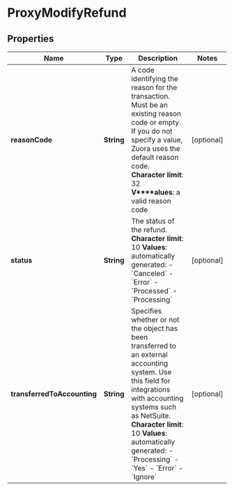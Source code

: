 
# ProxyModifyRefund

## Properties
Name | Type | Description | Notes
------------ | ------------- | ------------- | -------------
**reasonCode** | **String** |  A code identifying the reason for the transaction. Must be an existing reason code or empty. If you do not specify a value, Zuora uses the default reason code. **Character limit**: 32 **V****alues**: a valid reason code  |  [optional]
**status** | **String** |  The status of the refund. **Character limit**: 10 **Values**: automatically generated:  - &#x60;Canceled&#x60; - &#x60;Error&#x60; - &#x60;Processed&#x60; - &#x60;Processing&#x60;  |  [optional]
**transferredToAccounting** | **String** |  Specifies whether or not the object has been transferred to an external accounting system. Use this field for integrations with accounting systems such as NetSuite. **Character limit**: 10 **Values**: automatically generated:  - &#x60;Processing&#x60; - &#x60;Yes&#x60; - &#x60;Error&#x60; - &#x60;Ignore&#x60;  |  [optional]




